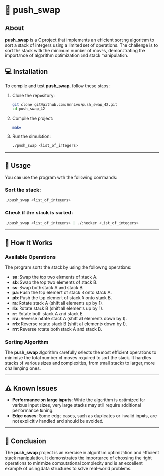 # 🧠 push_swap

## About

**push_swap** is a C project that implements an efficient sorting algorithm to sort a stack of integers using a limited set of operations. The challenge is to sort the stack with the minimum number of moves, demonstrating the importance of algorithm optimization and stack manipulation.

## 💻 Installation

To compile and test **push_swap**, follow these steps:

1. Clone the repository:
   ```bash
   git clone git@github.com:AnnLvu/push_swap_42.git
   cd push_swap_42
   ```   

2. Compile the project:
   ```bash   
   make
   ```   

3. Run the simulation:
   ```bash   
   ./push_swap <list_of_integers>
   ```  

---

## 🚀 Usage

You can use the program with the following commands:

### Sort the stack:

```bash
./push_swap <list_of_integers>
```

### Check if the stack is sorted:

```bash
./push_swap <list_of_integers> | ./checker <list_of_integers>
```

---

## 🧠 How It Works

### Available Operations

The program sorts the stack by using the following operations:

- **sa**: Swap the top two elements of stack A.
- **sb**: Swap the top two elements of stack B.
- **ss**: Swap both stack A and stack B.
- **pa**: Push the top element of stack B onto stack A.
- **pb**: Push the top element of stack A onto stack B.
- **ra**: Rotate stack A (shift all elements up by 1).
- **rb**: Rotate stack B (shift all elements up by 1).
- **rr**: Rotate both stack A and stack B.
- **rra**: Reverse rotate stack A (shift all elements down by 1).
- **rrb**: Reverse rotate stack B (shift all elements down by 1).
- **rrr**: Reverse rotate both stack A and stack B.

### Sorting Algorithm

The **push_swap** algorithm carefully selects the most efficient operations to minimize the total number of moves required to sort the stack. It handles stacks of various sizes and complexities, from small stacks to larger, more challenging ones.

---

## ⚠️ Known Issues

- **Performance on large inputs**: While the algorithm is optimized for various input sizes, very large stacks may still require additional performance tuning.
- **Edge cases**: Some edge cases, such as duplicates or invalid inputs, are not explicitly handled and should be avoided.

---

## 🎯 Conclusion

The **push_swap** project is an exercise in algorithm optimization and efficient stack manipulation. It demonstrates the importance of choosing the right operations to minimize computational complexity and is an excellent example of using data structures to solve real-world problems.
